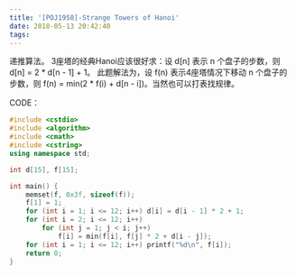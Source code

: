 ```yaml
---
title: '[POJ1958]-Strange Towers of Hanoi'
date: 2018-05-13 20:42:40
tags:
---
```


递推算法。
3座塔的经典Hanoi应该很好求：设 d[n] 表示 n 个盘子的步数，则 d[n] = 2 * d[n - 1] + 1。
此题解法为，设 f(n) 表示4座塔情况下移动 n 个盘子的步数，则 f(n) = min(2 * f(i) + d[n - i])。当然也可以打表找规律。

CODE：
``` c++
#include <cstdio>
#include <algorithm>
#include <cmath>
#include <cstring>
using namespace std;

int d[15], f[15];

int main() {
    memset(f, 0x3f, sizeof(f));
    f[1] = 1;
    for (int i = 1; i <= 12; i++) d[i] = d[i - 1] * 2 + 1;
    for (int i = 2; i <= 12; i++)
        for (int j = 1; j < i; j++)
            f[i] = min(f[i], f[j] * 2 + d[i - j]);
    for (int i = 1; i <= 12; i++) printf("%d\n", f[i]);
    return 0;
}
```